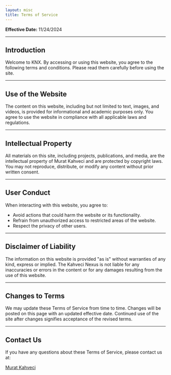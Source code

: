```yaml
---
layout: misc
title: Terms of Service
---
```


**Effective Date:** 11/24/2024

---

## Introduction

Welcome to <span class="knx"><span class="k">K</span><span class="nx">NX</span></span>. By accessing or using this website, you agree to the following terms and conditions. Please read them carefully before using the site.

---

## Use of the Website

The content on this website, including but not limited to text, images, and videos, is provided for informational and academic purposes only. You agree to use the website in compliance with all applicable laws and regulations.

---

## Intellectual Property

All materials on this site, including projects, publications, and media, are the intellectual property of Murat Kahveci and are protected by copyright laws. You may not reproduce, distribute, or modify any content without prior written consent.

---

## User Conduct

When interacting with this website, you agree to:
- Avoid actions that could harm the website or its functionality.
- Refrain from unauthorized access to restricted areas of the website.
- Respect the privacy of other users.

---

## Disclaimer of Liability

The information on this website is provided "as is" without warranties of any kind, express or implied. The Kahveci Nexus is not liable for any inaccuracies or errors in the content or for any damages resulting from the use of this website.

---

## Changes to Terms

We may update these Terms of Service from time to time. Changes will be posted on this page with an updated effective date. Continued use of the site after changes signifies acceptance of the revised terms.

---

## Contact Us

If you have any questions about these Terms of Service, please contact us at:

[Murat Kahveci](/contact)  
